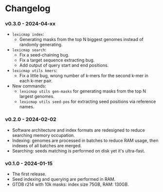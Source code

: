 # Changelog

### v0.3.0 - 2024-04-xx

- `lexicmap index`:
    - Generating masks from the top N biggest genomes instead of randomly generating.
- `lexicmap search`:
    - Fix a seed-chaining bug.
    - Fix a target sequence extracting bug.
    - Add output of query start and end positions.
- `lexicmap utils kmers`:
    - Fix a little bug, wrong number of k-mers for the second k-mer in each k-mer pair.
- New commands:
    - `lexicmap utils gen-masks` for generating masks from the top N largest genomes.
    - `lexicmap utils seed-pos` for extracting seed positions via reference names.

### v0.2.0 - 2024-02-02

- Software architecture and index formats are redesigned to reduce searching memory occupation.
- Indexing: genomes are processed in batches to reduce RAM usage, then indexes of all batches are merged.
- Searching: seeds matching is performed on disk yet it's ultra-fast.

### v0.1.0 - 2024-01-15

- The first release.
- Seed indexing and querying are performed in RAM.
- GTDB r214 with 10k masks: index size 75GB, RAM: 130GB.

